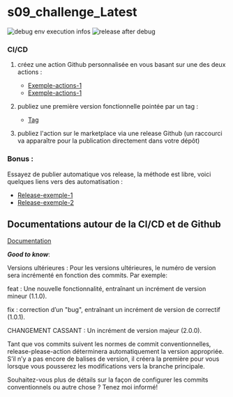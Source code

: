 # s09_challenge_Latest  

![debug env execution infos](https://github.com/L-Christ-ASD/s09_challenge_Latest/actions/workflows/action.yml/badge.svg)
![release after debug](https://github.com/L-Christ-ASD/s09_challenge_Latest/actions/workflows/release.yml/badge.svg)


### CI/CD


1. créez une action Github personnalisée en vous basant sur une des deux actions :  
   
   * [Exemple-actions-1](https://github.com/o-devops/debug) 
   * [Exemple-actions-1](https://github.com/profy12/lowercase-action) 

2. publiez une première version fonctionnelle pointée par un tag :  
   
   * [Tag](https://o-devops.github.io/doc/git/git-tag/)

3. publiez l'action sur le marketplace via une release Github (un raccourci va apparaître pour la publication directement dans votre dépôt)  

### Bonus :  
Essayez de publier automatique vos release, la méthode est libre,  voici quelques liens vers des automatisation :  
   * [Release-exemple-1](https://github.com/marketplace/actions/release-please-action )   
   * [Release-exemple-2](https://github.com/marketplace/actions/automatic-releases ) 


## Documentations autour de la CI/CD et de Github  

[Documentation](https://o-devops.github.io/doc/git/git-tag/)



***Good to know***:  

Versions ultérieures : Pour les versions ultérieures, le numéro de version sera incrémenté en fonction des commits. Par exemple:

feat : Une nouvelle fonctionnalité, entraînant un incrément de version mineur (1.1.0).

fix : correction d’un "bug", entraînant un incrément de version de correctif (1.0.1).

CHANGEMENT CASSANT : Un incrément de version majeur (2.0.0).

Tant que vos commits suivent les normes de commit conventionnelles, release-please-action déterminera automatiquement la version appropriée. S’il n’y a pas encore de balises de version, il créera la première pour vous lorsque vous pousserez les modifications vers la branche principale.

Souhaitez-vous plus de détails sur la façon de configurer les commits conventionnels ou autre chose ? Tenez moi informé!

